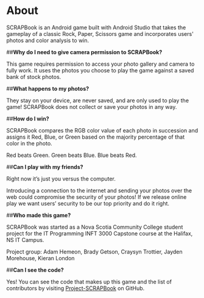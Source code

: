 # About

SCRAPBook is an Android game built with Android Studio that takes the gameplay of a classic Rock, Paper, Scissors game and incorporates users' photos and color analysis to win.

##**Why do I need to give camera permission to SCRAPBook?**

This game requires permission to access your photo gallery and camera to fully work. It uses the photos you choose to play the game against a saved bank of stock photos.

##**What happens to my photos?**

They stay on your device, are never saved, and are only used to play the game! SCRAPBook does not collect or save your photos in any way. 

##**How do I win?**

SCRAPBook compares the RGB color value of each photo in succession and assigns it Red, Blue, or Green based on the majority percentage of that color in the photo. 

Red beats Green. Green beats Blue. Blue beats Red.

##**Can I play with my friends?**

Right now it’s just you versus the computer.

Introducing a connection to the internet and sending your photos over the web could compromise the security of your photos! If we release online play we want users’ security to be our top priority and do it right.

##**Who made this game?**

SCRAPBook was started as a Nova Scotia Community College student project for the IT Programming INFT 3000 Capstone course at the Halifax, NS IT Campus. 

Project group: Adam Hemeon, Brady Getson, Craysyn Trottier, Jayden Morehouse, Kieran London

##**Can I see the code?**

Yes! You can see the code that makes up this game and the list of contributors by visiting [Project-SCRAPBook](https://github.com/adamhemeon/Project-SCRAPBook) on GitHub. 


